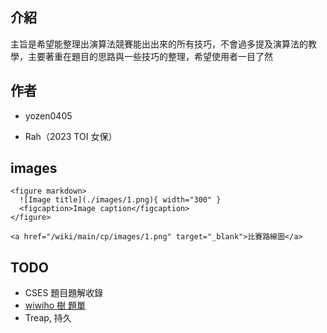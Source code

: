 ## 介紹

主旨是希望能整理出演算法競賽能出出來的所有技巧，不會過多提及演算法的教學，主要著重在題目的思路與一些技巧的整理，希望使用者一目了然

## 作者

- yozen0405

- Rah（2023 TOI 女保）

## images

```
<figure markdown>
  ![Image title](./images/1.png){ width="300" }
  <figcaption>Image caption</figcaption>
</figure>
```

```
<a href="/wiki/main/cp/images/1.png" target="_blank">比賽路線圖</a>
```

## TODO

- CSES 題目題解收錄
- [wiwiho 樹 題單](https://drive.google.com/file/d/1a1mgK8KFJWNoXATHwi3E6ceStn22QmZl/view)
- Treap, 持久

